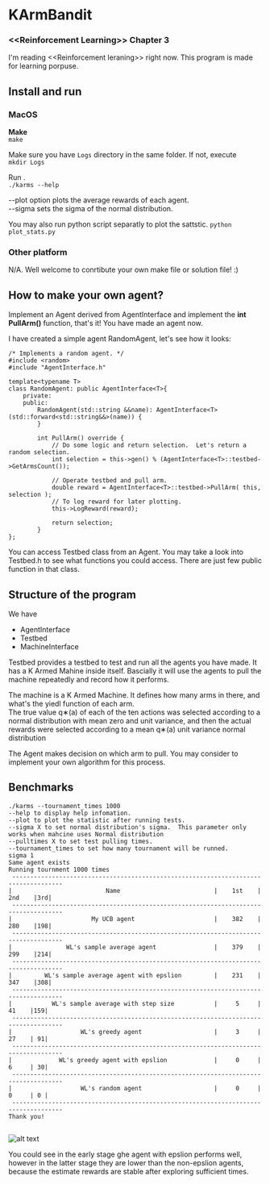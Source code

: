 # KArmBandit
### **\<<Reinforcement Learning\>> Chapter 3**
I'm reading \<<Reinforcement leraning\>> right now.  This program is made for learning porpuse.  

## Install and run
### MacOS
**Make**  
```make```

Make sure you have ```Logs``` directory in the same folder.  If not, execute   
```mkdir Logs```  

Run .  
```./karms --help```  

--plot option plots the average rewards of each agent.   
--sigma sets the sigma of the normal distribution.   

You may also run python script separatly to plot the sattstic.
```python plot_stats.py```

### Other platform
N/A.  Well welcome to conrtibute your own make file or solution file!  :)



## How to make your own agent?
Implement an Agent derived from AgentInterface and implement the **int PullArm()** function, that's it!  You have made an agent now.

I have created a simple agent RandomAgent, let's see how it looks:
```
/* Implements a random agent. */
#include <random>
#include "AgentInterface.h"

template<typename T>
class RandomAgent: public AgentInterface<T>{
    private:
    public:
        RandomAgent(std::string &&name): AgentInterface<T>(std::forward<std::string&&>(name)) {
        }

        int PullArm() override {
            // Do some logic and return selection.  Let's return a random selection.
            int selection = this->gen() % (AgentInterface<T>::testbed->GetArmsCount());

            // Operate testbed and pull arm.
            double reward = AgentInterface<T>::testbed->PullArm( this, selection );
            // To log reward for later plotting.
            this->LogReward(reward);

            return selection;
        }
};
```
You can access Testbed class from an Agent.   You may take a look into Testbed.h to see what functions you could access.  There are just few public function in that class.

## Structure of the program
We have
- AgentInterface
- Testbed
- MachineInterface

Testbed provides a testbed to test and run all the agents you have made.  It has a K Armed Mahine inside itself.  Bascially it will use the agents to pull the machine repeatedly and record how it performs.

The machine is a K Armed Machine.  It defines how many arms in there, and what's the yiedl function of each arm.  
The true value q∗(a) of each of the ten actions was selected according to a normal distribution with mean zero and unit variance, and then the actual rewards were selected according to a mean q∗(a) unit variance normal distribution

The Agent makes decision on which arm to pull.  You may consider to implement your own algorithm for this process.

## Benchmarks

```
./karms --tournament_times 1000
--help to display help infomation.
--plot to plot the statistic after running tests.
--sigma X to set normal distribution's sigma.  This parameter only works when mahcine uses Normal distribution
--pulltimes X to set test pulling times.
--tournament_times to set how many tournament will be runned.
sigma 1
Same agent exists
Running tournment 1000 times
 ------------------------------------------------------------------------------------
|                          Name                          |    1st    |    2nd    |3rd|
 ------------------------------------------------------------------------------------
|                      My UCB agent                      |    382    |    280    |198|
 ------------------------------------------------------------------------------------
|               WL's sample average agent                |    379    |    299    |214|
 ------------------------------------------------------------------------------------
|         WL's sample average agent with epslion         |    231    |    347    |308|
 ------------------------------------------------------------------------------------
|           WL's sample average with step size           |     5     |     41    |159|
 ------------------------------------------------------------------------------------
|                   WL's greedy agent                    |     3     |     27    | 91|
 ------------------------------------------------------------------------------------
|             WL's greedy agent with epslion             |     0     |     6     | 30|
 ------------------------------------------------------------------------------------
|                   WL's random agent                    |     0     |     0     | 0 |
 ------------------------------------------------------------------------------------
Thank you!


```

![alt text](https://github.com/wenlianglaw/KArmBandit/blob/master/Images/Sigma_1.0_1.png "benchmark_fig_sigma_1.0")

You could see in the early stage ghe agent with epslion performs well, however in the latter stage they are lower than the non-epslion agents, because the estimate rewards are stable after exploring sufficient times.
